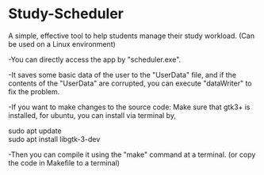 # Study-Scheduler
A simple, effective tool to help students manage their study workload. (Can be used on a Linux environment)

-You can directly access the app by "scheduler.exe". 

-It saves some basic data of the user to the "UserData" file, and if the contents of the "UserData" are corrupted, you can execute "dataWriter" to fix the problem.

-If you want to make changes to the source code:
  Make sure that gtk3+ is installed, for ubuntu, you can install via terminal by,
  
  sudo apt update  
  sudo apt install libgtk-3-dev 

-Then you can compile it using the "make" command at a terminal. (or copy the code in Makefile to a terminal)
  
